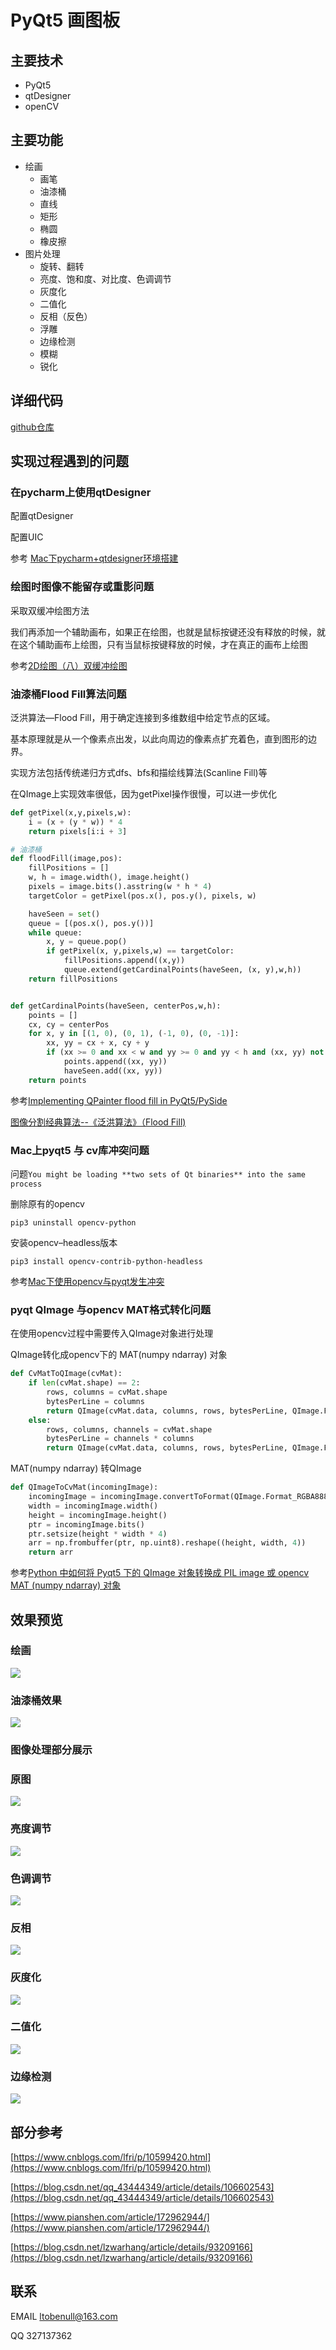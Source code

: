 # PyQt5 画图板

## 主要技术

- PyQt5
- qtDesigner
- openCV

## 主要功能

- 绘画
  - 画笔
  - 油漆桶
  - 直线
  - 矩形
  - 椭圆
  - 橡皮擦
- 图片处理
  - 旋转、翻转
  - 亮度、饱和度、对比度、色调调节
  - 灰度化
  - 二值化
  - 反相（反色）
  - 浮雕
  - 边缘检测
  - 模糊
  - 锐化

## 详细代码

[github仓库](https://github.com/BENULL/Paint)

## 实现过程遇到的问题

### 在pycharm上使用qtDesigner

配置qtDesigner

配置UIC

参考 [Mac下pycharm+qtdesigner环境搭建](https://blog.csdn.net/u013667527/article/details/97657621)

### 绘图时图像不能留存或重影问题

采取双缓冲绘图方法

我们再添加一个辅助画布，如果正在绘图，也就是鼠标按键还没有释放的时候，就在这个辅助画布上绘图，只有当鼠标按键释放的时候，才在真正的画布上绘图

参考[2D绘图（八）双缓冲绘图](http://shouce.jb51.net/qt-beginning/22.html)



### 油漆桶Flood Fill算法问题

泛洪算法—Flood Fill，用于确定连接到多维数组中给定节点的区域。

基本原理就是从一个像素点出发，以此向周边的像素点扩充着色，直到图形的边界。

实现方法包括传统递归方式dfs、bfs和描绘线算法(Scanline Fill)等

在QImage上实现效率很低，因为getPixel操作很慢，可以进一步优化

```python
def getPixel(x,y,pixels,w):
    i = (x + (y * w)) * 4
    return pixels[i:i + 3]

# 油漆桶
def floodFill(image,pos):
    fillPositions = []
    w, h = image.width(), image.height()
    pixels = image.bits().asstring(w * h * 4)
    targetColor = getPixel(pos.x(), pos.y(), pixels, w)

    haveSeen = set()
    queue = [(pos.x(), pos.y())]
    while queue:
        x, y = queue.pop()
        if getPixel(x, y,pixels,w) == targetColor:
            fillPositions.append((x,y))
            queue.extend(getCardinalPoints(haveSeen, (x, y),w,h))
    return fillPositions


def getCardinalPoints(haveSeen, centerPos,w,h):
    points = []
    cx, cy = centerPos
    for x, y in [(1, 0), (0, 1), (-1, 0), (0, -1)]:
        xx, yy = cx + x, cy + y
        if (xx >= 0 and xx < w and yy >= 0 and yy < h and (xx, yy) not in haveSeen):
            points.append((xx, yy))
            haveSeen.add((xx, yy))
    return points
```



参考[Implementing QPainter flood fill in PyQt5/PySide](https://www.learnpyqt.com/blog/implementing-qpainter-flood-fill-pyqt5pyside/)

[图像分割经典算法--《泛洪算法》（Flood Fill)](https://www.pianshen.com/article/172962944/)

### Mac上pyqt5 与 cv库冲突问题

问题`You might be loading **two sets of Qt binaries** into the same process`

删除原有的opencv       

`pip3 uninstall opencv-python`

安装opencv–headless版本

`pip3 install opencv-contrib-python-headless`

参考[Mac下使用opencv与pyqt发生冲突](https://blog.csdn.net/qq_43444349/article/details/106602543)

### pyqt QImage 与opencv MAT格式转化问题

在使用opencv过程中需要传入QImage对象进行处理

QImage转化成opencv下的 MAT(numpy ndarray) 对象

```python
def CvMatToQImage(cvMat):
    if len(cvMat.shape) == 2:
        rows, columns = cvMat.shape
        bytesPerLine = columns
        return QImage(cvMat.data, columns, rows, bytesPerLine, QImage.Format_Indexed8)
    else:
        rows, columns, channels = cvMat.shape
        bytesPerLine = channels * columns
        return QImage(cvMat.data, columns, rows, bytesPerLine, QImage.Format_RGBA8888)
```

MAT(numpy ndarray) 转QImage

```python
def QImageToCvMat(incomingImage):
    incomingImage = incomingImage.convertToFormat(QImage.Format_RGBA8888)
    width = incomingImage.width()
    height = incomingImage.height()
    ptr = incomingImage.bits()
    ptr.setsize(height * width * 4)
    arr = np.frombuffer(ptr, np.uint8).reshape((height, width, 4))
    return arr
```

参考[Python 中如何将 Pyqt5 下的 QImage 对象转换成 PIL image 或 opencv MAT (numpy ndarray) 对象](https://blog.csdn.net/lch551218/article/details/104882183/)

## 效果预览

### 绘画


![](https://b1.sbimg.org/file/chevereto-jia/2020/09/30/GZ6Oo.png)





### 油漆桶效果

![](https://sbimg.cn/images/2020/09/30/GZpxa.png)

### 图像处理部分展示

### 原图

![](https://b1.sbimg.org/file/chevereto-jia/2020/09/30/GZGDl.png)

### 亮度调节

![](https://b1.sbimg.org/file/chevereto-jia/2020/09/30/GZ3zw.png)

### 色调调节

![](https://sbimg.cn/images/2020/09/30/GZmuM.png)



### 反相

![](https://b1.sbimg.org/file/chevereto-jia/2020/09/30/GZoGT.png)



### 灰度化

![](https://sbimg.cn/images/2020/09/30/GZ0mR.png)

### 二值化

![](https://sbimg.cn/images/2020/09/30/GZ2dI.png)

### 边缘检测

![](https://github.com/BENULL/Resource/raw/master/paint10.png)


## 部分参考

[https://www.cnblogs.com/lfri/p/10599420.html](https://www.cnblogs.com/lfri/p/10599420.html)

[https://blog.csdn.net/qq_43444349/article/details/106602543](https://blog.csdn.net/qq_43444349/article/details/106602543)

[https://www.pianshen.com/article/172962944/](https://www.pianshen.com/article/172962944/)

[https://blog.csdn.net/lzwarhang/article/details/93209166](https://blog.csdn.net/lzwarhang/article/details/93209166)

## 联系
EMAIL ltobenull@163.com

QQ 327137362